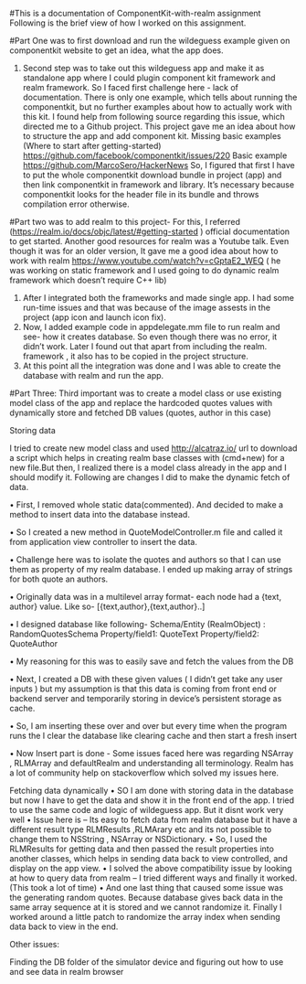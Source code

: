 #This is a documentation of ComponentKit-with-realm assignment
Following is the brief view of how I worked on this assignment.

#Part One was to first download and run the wildeguess example given on componentkit website to get an idea, what the app does.

1.	Second step was to take out this wildeguess app and make it as standalone app where I could plugin component kit framework and realm framework. So I faced first challenge here - lack of documentation. There is only one example, which tells about running the componentkit, but no further examples about how to actually work with this kit. I found help from following source regarding this issue, which directed me to a Github project. This project gave me an idea about how to structure the app and add component kit.
Missing basic examples (Where to start after getting-started) https://github.com/facebook/componentkit/issues/220
Basic example https://github.com/MarcoSero/HackerNews
So, I figured that first I have to put the whole componentkit download bundle in project (app) and then link componentkit in framework and library. It’s necessary because componentkit looks for the header file in its bundle and throws compilation error otherwise.
 
#Part two was to add realm to this project-
For this, I referred (https://realm.io/docs/objc/latest/#getting-started ) official documentation to get started. Another good resources for realm was a Youtube talk. Even though it was for an older version, It gave me a good idea about how to work with realm https://www.youtube.com/watch?v=cGptaE2_WEQ ( he was working on static framework and I used going to do dynamic realm framework which doesn’t require C++ lib)

1.	After I integrated both the frameworks and made single app. I had some run-time issues and that was because of the image assests in the project (app icon and launch icon fix).
2.	Now, I added example code in appdelegate.mm file to run realm and see- how it creates database. So even though there was no error, it didn’t work. Later I found out that apart from including the realm. framework , it also has to be copied in the project structure.
3.	At this point all the integration was done and I was able to create the database with realm and run the app.


#Part Three: Third important was to create a model class or use existing model class of the app and replace the hardcoded quotes values with dynamically store and fetched DB values (quotes, author in this case)



Storing data

I tried to create new model class and used http://alcatraz.io/ url to download a script which helps in creating realm base classes with (cmd+new) for a new file.But then, I realized there is a model class already in the app and I should modify it. Following are changes I did to make the dynamic fetch of data.

•	First, I removed whole static data(commented). And decided to make a method to insert data into the database instead.

•	So I created a new method in QuoteModelController.m file and called it from application view controller to insert the data.

•	Challenge here was to isolate the quotes and authors so that I can use them as property of my realm database. I ended up making array of strings for both quote an authors.

•	Originally data was in a multilevel array format- each node had a {text, author} value. Like so-  [{text,author},{text,author}..]

•	I designed database like following- 
Schema/Entity (RealmObject) : RandomQuotesSchema
Property/field1: QuoteText
Property/field2: QuoteAuthor
 
•	My reasoning for this was to easily save and fetch the values from the DB

•	Next, I created a DB with these given values ( I didn’t get take any user inputs ) but my assumption is that this data is coming from front end or backend server and temporarily storing in device’s persistent storage as cache.

•	So, I am inserting these over and over but every time when the program runs the I clear the database like clearing cache and then start a fresh insert

•	Now Insert part is done  - Some issues faced here was regarding NSArray , RLMArray and defaultRealm and understanding all terminology. Realm has a lot of community help on stackoverflow which solved my issues here.



Fetching data dynamically
•	SO I am done with storing data in the database but now I have to get the data and show it in the front end of the app. I tried to use the same code and logic of wildeguess app. But it disnt work very well
•	Issue here is – Its easy to fetch data from realm database but it have a different result type RLMResults ,RLMArary etc and its not possible to change them to NSString , NSArray or NSDictionary.
•	So, I used the RLMResults for getting data and then passed the result properties into another classes, which helps in sending data back to view controlled, and display on the app view.
•	I solved the above compatibility issue by looking at how to query data from realm – I tried different ways and finally it worked. (This took a lot of time)
•	And one last thing that caused some issue was the generating random quotes. Because database gives back data in the same array sequence at it is stored and we cannot randomize it. Finally I worked around a little patch to randomize the array index when sending data back to view in the end.

Other issues:

Finding the DB folder of the simulator device and figuring out how to use and see data in realm browser
 
